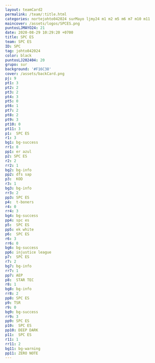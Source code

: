 ```yaml
---
layout: teamCard2
permalink: /team/:title.html
categories: nortejohto042024 surMayo ljmy24 m1 m2 m5 m6 m7 m10 m11
maincover: /assets/logos/SPCES.png
puntosLJMAYO24: 21
date: 2020-08-29 10:29:20 +0700
title: SPC ES
team: SPC ES
ID: SPC
tag: johto042024
color: black
puntosLJ202404: 20
grupo: sur
background: '#F16C38'
cover: /assets/backCard.png
pj: 9
pt1: 3
pt2: 2
pt3: 2
pt4: 3
pt5: 0
pt6: 1
pt7: 2
pt8: 2
pt9: 3
pt10: 0
pt11: 3
p1:  SPC ES
r1: 3
bg1: bg-success
rr1: 0
pp1: er azul
p2: SPC ES
r2: 2
rr2: 1
bg2: bg-info
pp2: dfs sap
p3:  KOD
r3: 1
bg3: bg-info
rr3: 2
pp3: SPC ES
p4:  t-boners
r4: 0
rr4: 3
bg4: bg-success
pp4: spc es
p5:  SPC ES
pp5: ek white
p6:  SPC ES
r6: 3
rr6: 0
bg6: bg-success
pp6: injustice league
p7:  SPC ES
r7: 2
bg7: bg-info
rr7: 1
pp7: AEP
p8:  STAR TEC
r8: 1
bg8: bg-info
rr8: 2
pp8: SPC ES
p9: TSR
r9: 0
bg9: bg-success
rr9: 3
pp9: SPC ES
p10:  SPC ES
pp10: DEEP DARK
p11:  SPC ES
r11: 1
rr11: 2
bg11: bg-warning
pp11: ZERO NOTE
---
```



